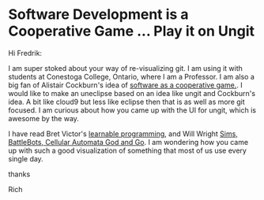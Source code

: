 Software Development is a Cooperative Game ... Play it on Ungit
===============================================================

Hi Fredrik:

I am super stoked about your way of re-visualizing git. I am using it with students at Conestoga College, Ontario, 
where I am a Professor. I am also a big fan of Alistair Cockburn's idea of [software as a cooperative game.](http://alistair.cockburn.us/Cooperative+game+manifesto+for+software+development). I would like to make an uneclipse based on an idea like ungit and Cockburn's idea. A bit like cloud9 but less like eclipse then that is as well as more git focused. I am curious about how you came up with the UI for ungit, which is awesome by the way.

I have read Bret Victor's [learnable programming](http://worrydream.com/LearnableProgramming/), and Will Wright [Sims, BattleBots, Cellular Automata God and Go](http://www.gamestudies.org/0102/pearce/). I am wondering how you came up with such a good visualization of something that most of us use every single day.

thanks

Rich
